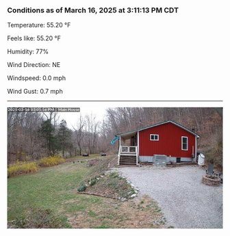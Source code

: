 ### Conditions as of March 16, 2025 at 3:11:13 PM CDT 

Temperature: 55.20 &deg;F

Feels like: 55.20 &deg;F

Humidity: 77%

Wind Direction: NE

Windspeed: 0.0 mph

Wind Gust: 0.7 mph

---

<img src="./images/latest.jpeg"/>

